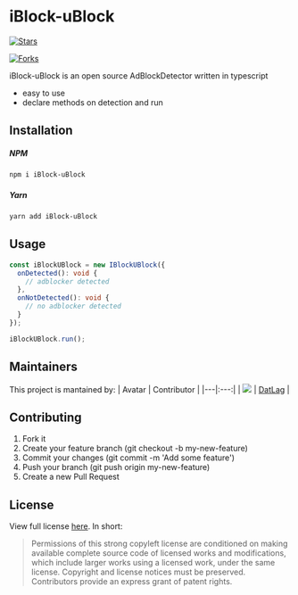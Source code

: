 # iBlock-uBlock

[![Stars](https://img.shields.io/github/stars/interaapps/iBlock-uBlock.svg)](https://github.com/interaapps/iBlock-uBlock)

[![Forks](https://img.shields.io/github/forks/interaapps/iBlock-uBlock.svg)](https://github.com/interaapps/iBlock-uBlock)

iBlock-uBlock is an open source AdBlockDetector written in typescript
* easy to use
* declare methods on detection and run

## Installation
##### NPM
```bash
npm i iBlock-uBlock
```
##### Yarn
```bash
yarn add iBlock-uBlock
```

## Usage
```typescript
const iBlockUBlock = new IBlockUBlock({
  onDetected(): void {
    // adblocker detected
  },
  onNotDetected(): void {
    // no adblocker detected
  }
});

iBlockUBlock.run();
```

## Maintainers
This project is mantained by:
| Avatar | Contributor |
|---|:---:|
| [![](https://avatars3.githubusercontent.com/u/46448715?s=50&v=4)](http://github.com/DatL4g) | [DatLag](http://github.com/DatL4g) |

## Contributing

1. Fork it
2. Create your feature branch (git checkout -b my-new-feature)
3. Commit your changes (git commit -m 'Add some feature')
5. Push your branch (git push origin my-new-feature)
6. Create a new Pull Request

## License

View full license [here](LICENSE). In short:

> Permissions of this strong copyleft license are conditioned on making available complete source code of licensed works and modifications, which include larger works using a licensed work, under the same license.
>Copyright and license notices must be preserved. Contributors provide an express grant of patent rights.
